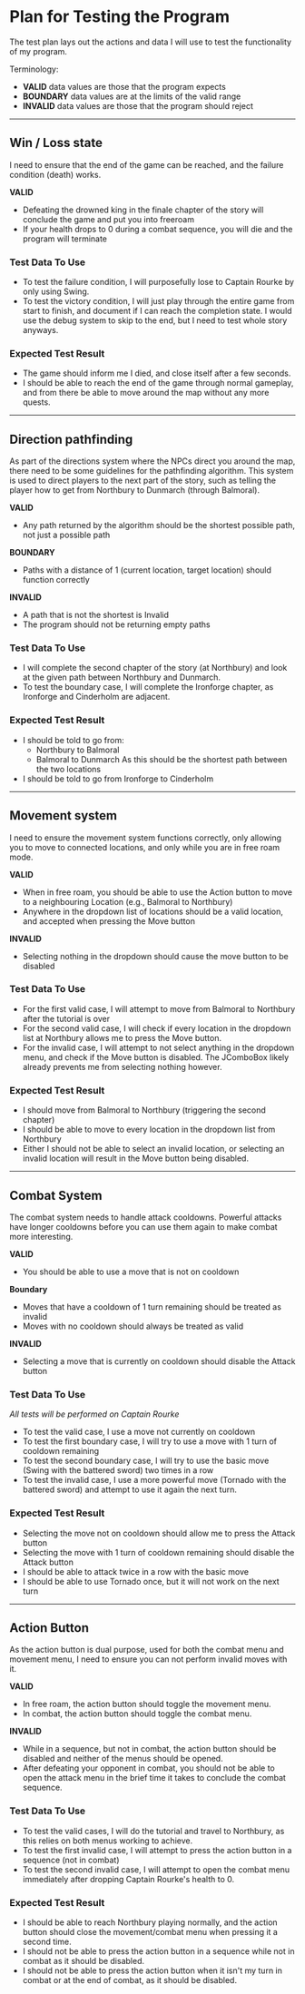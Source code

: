 # Plan for Testing the Program

The test plan lays out the actions and data I will use to test the functionality of my program.

Terminology:

- **VALID** data values are those that the program expects
- **BOUNDARY** data values are at the limits of the valid range
- **INVALID** data values are those that the program should reject

---

## Win / Loss state

I need to ensure that the end of the game can be reached, and the failure condition (death) works.

**VALID**

- Defeating the drowned king in the finale chapter of the story will conclude the game and put you into freeroam
- If your health drops to 0 during a combat sequence, you will die and the program will terminate

### Test Data To Use

- To test the failure condition, I will purposefully lose to Captain Rourke by only using Swing.
- To test the victory condition, I will just play through the entire game from start to finish, and document if I can
  reach the completion state. I would use the debug system to skip to the end, but I need to test whole story anyways.

### Expected Test Result

- The game should inform me I died, and close itself after a few seconds.
- I should be able to reach the end of the game through normal gameplay, and from there be able to move around the map
  without any more quests.

---

## Direction pathfinding

As part of the directions system where the NPCs direct you around the map, there need to be some guidelines for the
pathfinding algorithm. This system is used to direct players to the next part of the story, such as telling the player
how to get from Northbury to Dunmarch (through Balmoral).

**VALID**

- Any path returned by the algorithm should be the shortest possible path, not just a possible path

**BOUNDARY**

- Paths with a distance of 1 (current location, target location) should function correctly

**INVALID**

- A path that is not the shortest is Invalid
- The program should not be returning empty paths

### Test Data To Use

- I will complete the second chapter of the story (at Northbury) and look at the given path between Northbury and
  Dunmarch.
- To test the boundary case, I will complete the Ironforge chapter, as Ironforge and Cinderholm are adjacent.

### Expected Test Result

- I should be told to go from:
    - Northbury to Balmoral
    - Balmoral to Dunmarch
  As this should be the shortest path between the two locations
- I should be told to go from Ironforge to Cinderholm

---

## Movement system

I need to ensure the movement system functions correctly, only allowing you to move to connected locations, and only
while you are in free roam mode.

**VALID**

- When in free roam, you should be able to use the Action button to move to a neighbouring Location (e.g., Balmoral to
  Northbury)
- Anywhere in the dropdown list of locations should be a valid location, and accepted when pressing the Move button

**INVALID**

- Selecting nothing in the dropdown should cause the move button to be disabled

### Test Data To Use

- For the first valid case, I will attempt to move from Balmoral to Northbury after the tutorial is over
- For the second valid case, I will check if every location in the dropdown list at Northbury allows me to press the
  Move button.
- For the invalid case, I will attempt to not select anything in the dropdown menu, and check if the Move button is
  disabled. The JComboBox likely already prevents me from selecting nothing however.

### Expected Test Result

- I should move from Balmoral to Northbury (triggering the second chapter)
- I should be able to move to every location in the dropdown list from Northbury
- Either I should not be able to select an invalid location, or selecting an invalid location will result in the Move
  button being disabled.

---

## Combat System

The combat system needs to handle attack cooldowns. Powerful attacks have longer cooldowns before you can use them again
to make combat more interesting.

**VALID**

- You should be able to use a move that is not on cooldown

**Boundary**

- Moves that have a cooldown of 1 turn remaining should be treated as invalid
- Moves with no cooldown should always be treated as valid

**INVALID**

- Selecting a move that is currently on cooldown should disable the Attack button

### Test Data To Use

*All tests will be performed on Captain Rourke*

- To test the valid case, I use a move not currently on cooldown
- To test the first boundary case, I will try to use a move with 1 turn of cooldown remaining
- To test the second boundary case, I will try to use the basic move (Swing with the battered sword) two times in a row
- To test the invalid case, I use a more powerful move (Tornado with the battered sword) and attempt to use it
  again the next turn.

### Expected Test Result

- Selecting the move not on cooldown should allow me to press the Attack button
- Selecting the move with 1 turn of cooldown remaining should disable the Attack button
- I should be able to attack twice in a row with the basic move
- I should be able to use Tornado once, but it will not work on the next turn

---

## Action Button

As the action button is dual purpose, used for both the combat menu and movement menu, I need to ensure you can not
perform invalid moves with it.

**VALID**

- In free roam, the action button should toggle the movement menu.
- In combat, the action button should toggle the combat menu.

**INVALID**

- While in a sequence, but not in combat, the action button should be disabled and neither of the menus should be
  opened.
- After defeating your opponent in combat, you should not be able to open the attack menu in the brief time it takes to
  conclude the combat sequence.

### Test Data To Use

- To test the valid cases, I will do the tutorial and travel to Northbury, as this relies on both menus working to
  achieve.
- To test the first invalid case, I will attempt to press the action button in a sequence (not in combat)
- To test the second invalid case, I will attempt to open the combat menu immediately after dropping Captain Rourke's
  health to 0.

### Expected Test Result

- I should be able to reach Northbury playing normally, and the action button should close the movement/combat menu when
  pressing it a second time.
- I should not be able to press the action button in a sequence while not in combat as it should be disabled.
- I should not be able to press the action button when it isn't my turn in combat or at the end of combat, as it should
  be disabled.